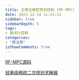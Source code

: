 ```yaml
---
title: 无表征模型预测控制 (RF-MPC)
date: 2023-12-14 11:21:12
sidebar: true
sidebarDepth: 5
tags:
- 最优化控制
categories:
- "算法等"
isShowComments: true
---
```



[RF-MPC源码](https://github.com/YanranDing/RF-MPC)

[轻量级稀疏二次规划求解器](https://github.com/qpSWIFT/qpSWIFT)
